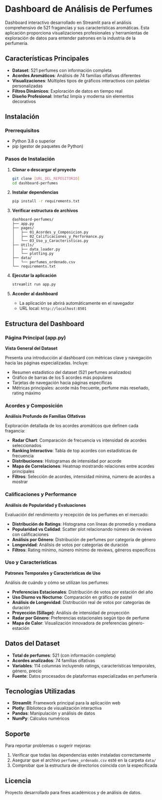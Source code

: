 # Dashboard de Análisis de Perfumes

Dashboard interactivo desarrollado en Streamlit para el análisis comprehensivo de 521 fragancias y sus características aromáticas. Esta aplicación proporciona visualizaciones profesionales y herramientas de exploración de datos para entender patrones en la industria de la perfumería.

## Características Principales

- **Dataset**: 521 perfumes con información completa
- **Acordes Aromáticos**: Análisis de 74 familias olfativas diferentes
- **Visualizaciones**: Múltiples tipos de gráficos interactivos con paletas personalizadas
- **Filtros Dinámicos**: Exploración de datos en tiempo real
- **Diseño Profesional**: Interfaz limpia y moderna sin elementos decorativos

## Instalación

### Prerrequisitos
- Python 3.8 o superior
- pip (gestor de paquetes de Python)

### Pasos de Instalación

1. **Clonar o descargar el proyecto**
   ```bash
   git clone [URL_DEL_REPOSITORIO]
   cd dashboard-perfumes
   ```

2. **Instalar dependencias**
   ```bash
   pip install -r requirements.txt
   ```

3. **Verificar estructura de archivos**
   ```
   dashboard-perfumes/
   ├── app.py
   ├── pages/
   │   ├── 01_Acordes_y_Composicion.py
   │   ├── 02_Calificaciones_y_Performance.py
   │   └── 03_Uso_y_Caracteristicas.py
   ├── Utils/
   │   ├── data_loader.py
   │   └── plotting.py
   ├── data/
   │   └── perfumes_ordenado.csv
   └── requirements.txt
   ```

4. **Ejecutar la aplicación**
   ```bash
   streamlit run app.py
   ```

5. **Acceder al dashboard**
   - La aplicación se abrirá automáticamente en el navegador
   - URL local: `http://localhost:8501`

## Estructura del Dashboard

### Página Principal (app.py)
**Vista General del Dataset**

Presenta una introducción al dashboard con métricas clave y navegación hacia las páginas especializadas. Incluye:

- Resumen estadístico del dataset (521 perfumes analizados)
- Gráfico de barras de los 5 acordes más populares
- Tarjetas de navegación hacia páginas específicas
- Métricas principales: acorde más frecuente, perfume más reseñado, rating máximo

### Acordes y Composición
**Análisis Profundo de Familias Olfativas**

Exploración detallada de los acordes aromáticos que definen cada fragancia:

- **Radar Chart**: Comparación de frecuencia vs intensidad de acordes seleccionados
- **Ranking Interactivo**: Tabla de top acordes con estadísticas de frecuencia
- **Distribuciones**: Histogramas de intensidad por acorde
- **Mapa de Correlaciones**: Heatmap mostrando relaciones entre acordes principales
- **Filtros**: Selección de acordes, intensidad mínima, número de acordes a mostrar

### Calificaciones y Performance
**Análisis de Popularidad y Evaluaciones**

Evaluación del rendimiento y recepción de los perfumes en el mercado:

- **Distribución de Ratings**: Histograma con líneas de promedio y mediana
- **Popularidad vs Calidad**: Scatter plot relacionando número de reviews con calificaciones
- **Análisis por Género**: Distribución de perfumes por categoría de género
- **Longevidad**: Análisis de votos por categorías de duración
- **Filtros**: Rating mínimo, número mínimo de reviews, géneros específicos

### Uso y Características
**Patrones Temporales y Características de Uso**

Análisis de cuándo y cómo se utilizan los perfumes:

- **Preferencias Estacionales**: Distribución de votos por estación del año
- **Uso Diurno vs Nocturno**: Comparación en gráfico de pastel
- **Análisis de Longevidad**: Distribución real de votos por categorías de duración
- **Proyección (Sillage)**: Análisis de intensidad de proyección
- **Radar por Género**: Preferencias estacionales según tipo de perfume
- **Mapa de Calor**: Visualización innovadora de preferencias género-estación


## Datos del Dataset

- **Total de perfumes**: 521 (con información completa)
- **Acordes analizados**: 74 familias olfativas
- **Variables**: 114 columnas incluyendo ratings, características temporales, género, precio
- **Fuente**: Datos procesados de plataformas especializadas en perfumería

## Tecnologías Utilizadas

- **Streamlit**: Framework principal para la aplicación web
- **Plotly**: Biblioteca de visualización interactiva
- **Pandas**: Manipulación y análisis de datos
- **NumPy**: Cálculos numéricos


## Soporte

Para reportar problemas o sugerir mejoras:
1. Verificar que todas las dependencias estén instaladas correctamente
2. Asegurar que el archivo `perfumes_ordenado.csv` esté en la carpeta `data/`
3. Comprobar que la estructura de directorios coincida con la especificada

## Licencia

Proyecto desarrollado para fines académicos y de análisis de datos.
